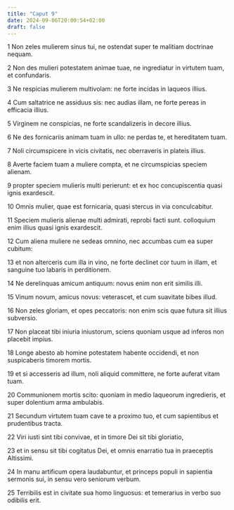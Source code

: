 ```yaml
---
title: "Caput 9"
date: 2024-09-06T20:00:54+02:00
draft: false
---
```



1 Non zeles mulierem sinus tui, ne ostendat super te malitiam doctrinae nequam.

2 Non des mulieri potestatem animae tuae, ne ingrediatur in virtutem tuam, et confundaris.

3 Ne respicias mulierem multivolam: ne forte incidas in laqueos illius.

4 Cum saltatrice ne assiduus sis: nec audias illam, ne forte pereas in efficacia illius.

5 Virginem ne conspicias, ne forte scandalizeris in decore illius.

6 Ne des fornicariis animam tuam in ullo: ne perdas te, et hereditatem tuam.

7 Noli circumspicere in vicis civitatis, nec oberraveris in plateis illius.

8 Averte faciem tuam a muliere compta, et ne circumspicias speciem alienam.

9 propter speciem mulieris multi perierunt: et ex hoc concupiscentia quasi ignis exardescit.

10 Omnis mulier, quae est fornicaria, quasi stercus in via conculcabitur.

11 Speciem mulieris alienae multi admirati, reprobi facti sunt. colloquium enim illius quasi ignis exardescit.

12 Cum aliena muliere ne sedeas omnino, nec accumbas cum ea super cubitum:

13 et non alterceris cum illa in vino, ne forte declinet cor tuum in illam, et sanguine tuo labaris in perditionem.

14 Ne derelinquas amicum antiquum: novus enim non erit similis illi.

15 Vinum novum, amicus novus: veterascet, et cum suavitate bibes illud.

16 Non zeles gloriam, et opes peccatoris: non enim scis quae futura sit illius subversio.

17 Non placeat tibi iniuria iniustorum, sciens quoniam usque ad inferos non placebit impius.

18 Longe abesto ab homine potestatem habente occidendi, et non suspicaberis timorem mortis.

19 et si accesseris ad illum, noli aliquid committere, ne forte auferat vitam tuam.

20 Communionem mortis scito: quoniam in medio laqueorum ingredieris, et super dolentium arma ambulabis.

21 Secundum virtutem tuam cave te a proximo tuo, et cum sapientibus et prudentibus tracta.

22 Viri iusti sint tibi convivae, et in timore Dei sit tibi gloriatio,

23 et in sensu sit tibi cogitatus Dei, et omnis enarratio tua in praeceptis Altissimi.

24 In manu artificum opera laudabuntur, et princeps populi in sapientia sermonis sui, in sensu vero seniorum verbum.

25 Terribilis est in civitate sua homo linguosus: et temerarius in verbo suo odibilis erit.

